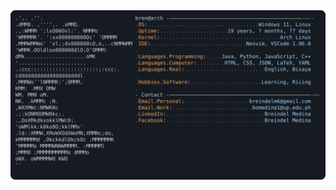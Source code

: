 <a href="https://github.com/Andrew6rant/Andrew6rant">
  <picture>
    <source media="(prefers-color-scheme: dark)" srcset="https://github.com/kindadailybren/kindadailybren/blob/main/dark_mode.svg">
    <img alt="bren's GitHub Profile README" src="https://github.com/kindadailybren/kindadailybren/blob/main/dark_mode.svg">
  </picture>
</a>
